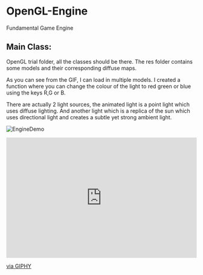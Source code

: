 # OpenGL-Engine
Fundamental Game Engine

## Main Class: 
OpenGL trial folder, all the classes should be there. The res folder contains some models and their corresponding diffuse maps.

As you can see from the GIF, I can load in multiple models. I created a function where you can change the colour of the light to red green or blue using the keys R,G or B.

There are actually 2 light sources, the animated light is a point light which uses diffuse lighting. And another light which is a replica of the sun which uses directional light and creates a subtle yet strong ambient light.

  ![EngineDemo](https://media.giphy.com/media/BzjKrt5cggW9w1s0Tt/giphy.gif)

<div style="width:100%;height:0;padding-bottom:63%;position:relative;"><iframe src="https://giphy.com/embed/BzjKrt5cggW9w1s0Tt" width="100%" height="100%" style="position:absolute" frameBorder="0" class="giphy-embed" allowFullScreen></iframe></div><p><a href="https://giphy.com/gifs/BzjKrt5cggW9w1s0Tt">via GIPHY</a></p>


